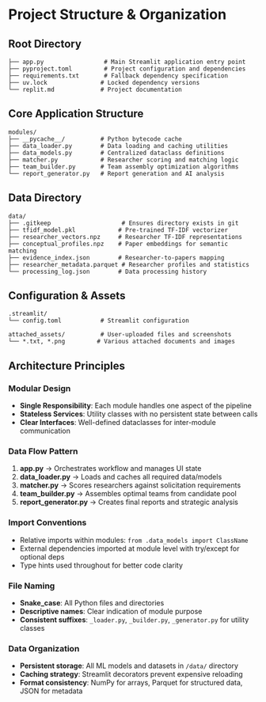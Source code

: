 # Project Structure & Organization

## Root Directory
```
├── app.py                 # Main Streamlit application entry point
├── pyproject.toml         # Project configuration and dependencies
├── requirements.txt       # Fallback dependency specification
├── uv.lock               # Locked dependency versions
└── replit.md             # Project documentation
```

## Core Application Structure
```
modules/
├── __pycache__/          # Python bytecode cache
├── data_loader.py        # Data loading and caching utilities
├── data_models.py        # Centralized dataclass definitions
├── matcher.py            # Researcher scoring and matching logic
├── team_builder.py       # Team assembly optimization algorithms
└── report_generator.py   # Report generation and AI analysis
```

## Data Directory
```
data/
├── .gitkeep                    # Ensures directory exists in git
├── tfidf_model.pkl            # Pre-trained TF-IDF vectorizer
├── researcher_vectors.npz     # Researcher TF-IDF representations
├── conceptual_profiles.npz    # Paper embeddings for semantic matching
├── evidence_index.json        # Researcher-to-papers mapping
├── researcher_metadata.parquet # Researcher profiles and statistics
└── processing_log.json        # Data processing history
```

## Configuration & Assets
```
.streamlit/
└── config.toml           # Streamlit configuration

attached_assets/          # User-uploaded files and screenshots
└── *.txt, *.png         # Various attached documents and images
```

## Architecture Principles

### Modular Design
- **Single Responsibility**: Each module handles one aspect of the pipeline
- **Stateless Services**: Utility classes with no persistent state between calls
- **Clear Interfaces**: Well-defined dataclasses for inter-module communication

### Data Flow Pattern
1. **app.py** → Orchestrates workflow and manages UI state
2. **data_loader.py** → Loads and caches all required data/models
3. **matcher.py** → Scores researchers against solicitation requirements
4. **team_builder.py** → Assembles optimal teams from candidate pool
5. **report_generator.py** → Creates final reports and strategic analysis

### Import Conventions
- Relative imports within modules: `from .data_models import ClassName`
- External dependencies imported at module level with try/except for optional deps
- Type hints used throughout for better code clarity

### File Naming
- **Snake_case**: All Python files and directories
- **Descriptive names**: Clear indication of module purpose
- **Consistent suffixes**: `_loader.py`, `_builder.py`, `_generator.py` for utility classes

### Data Organization
- **Persistent storage**: All ML models and datasets in `/data/` directory
- **Caching strategy**: Streamlit decorators prevent expensive reloading
- **Format consistency**: NumPy for arrays, Parquet for structured data, JSON for metadata
